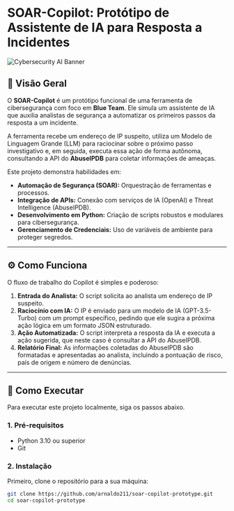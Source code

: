 # SOAR-Copilot: Protótipo de Assistente de IA para Resposta a Incidentes

![Cybersecurity AI Banner](https://i.imgur.com/e3sYn0Y.png )

## 📖 Visão Geral

O **SOAR-Copilot** é um protótipo funcional de uma ferramenta de cibersegurança com foco em **Blue Team**. Ele simula um assistente de IA que auxilia analistas de segurança a automatizar os primeiros passos da resposta a um incidente.

A ferramenta recebe um endereço de IP suspeito, utiliza um Modelo de Linguagem Grande (LLM) para raciocinar sobre o próximo passo investigativo e, em seguida, executa essa ação de forma autônoma, consultando a API do **AbuseIPDB** para coletar informações de ameaças.

Este projeto demonstra habilidades em:
-   **Automação de Segurança (SOAR):** Orquestração de ferramentas e processos.
-   **Integração de APIs:** Conexão com serviços de IA (OpenAI) e Threat Intelligence (AbuseIPDB).
-   **Desenvolvimento em Python:** Criação de scripts robustos e modulares para cibersegurança.
-   **Gerenciamento de Credenciais:** Uso de variáveis de ambiente para proteger segredos.

---

## ⚙️ Como Funciona

O fluxo de trabalho do Copilot é simples e poderoso:

1.  **Entrada do Analista:** O script solicita ao analista um endereço de IP suspeito.
2.  **Raciocínio com IA:** O IP é enviado para um modelo de IA (GPT-3.5-Turbo) com um prompt específico, pedindo que ele sugira a próxima ação lógica em um formato JSON estruturado.
3.  **Ação Automatizada:** O script interpreta a resposta da IA e executa a ação sugerida, que neste caso é consultar a API do AbuseIPDB.
4.  **Relatório Final:** As informações coletadas do AbuseIPDB são formatadas e apresentadas ao analista, incluindo a pontuação de risco, país de origem e número de denúncias.

---

## 🚀 Como Executar

Para executar este projeto localmente, siga os passos abaixo.

### 1. Pré-requisitos

-   Python 3.10 ou superior
-   Git

### 2. Instalação

Primeiro, clone o repositório para a sua máquina:
```bash
git clone https://github.com/arnaldo211/soar-copilot-prototype.git
cd soar-copilot-prototype
